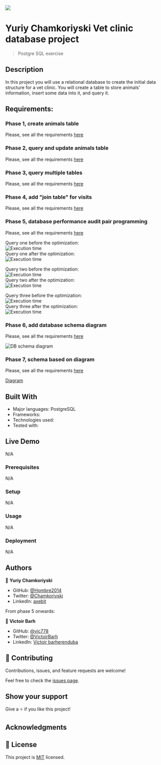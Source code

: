![](https://img.shields.io/badge/Microverse-blueviolet)

# Yuriy Chamkoriyski Vet clinic database project

> Postgre SQL exercise

## Description

In this project you will use a relational database to create the initial data structure for a vet clinic. You will create a table to store animals' information, insert some data into it, and query it.

## Requirements:

### Phase 1, create animals table
Please, see all the requirements [here](https://github.com/microverseinc/curriculum-databases/blob/main/db-structure/vet_clinic_create_tables.md)

### Phase 2, query and update animals table
Please, see all the requirements [here](https://github.com/microverseinc/curriculum-databases/blob/main/db-structure/vet_clinic_query_update_tables.md)

### Phase 3, query multiple tables
Please, see all the requirements [here](https://github.com/microverseinc/curriculum-databases/blob/main/db-structure/vet_clinic_query_multiple_tables.md)

### Phase 4, add "join table" for visits
Please, see all the requirements [here](https://github.com/microverseinc/curriculum-databases/blob/main/db-structure/vet_clinic_join_table.md)

### Phase 5, database performance audit pair programming
Please, see all the requirements [here](https://github.com/microverseinc/curriculum-databases/blob/main/db-structure/vet_clinic_performance_audit.md)

Query one before the optimization:</br>
![Execution time](images/EA_1.JPG)
</br>Query one after the optimization:</br>
![Execution time](images/EA_1_opt.JPG)

Query two before the optimization:</br>
![Execution time](images/EA_2.JPG)
</br>Query two after the optimization:</br>
![Execution time](images/EA_2_opt.JPG)

Query three before the optimization:</br>
![Execution time](images/EA_3.JPG)
</br>Query three after the optimization:</br>
![Execution time](images/EA_3_opt.JPG)

### Phase 6, add database schema diagram
Please, see all the requirements [here](https://github.com/microverseinc/curriculum-databases/blob/main/db-structure/vet_clinic_diagram.md)

![DB schema diagram](images/vet_clinic.drawio.png)

### Phase 7, schema based on diagram
Please, see all the requirements [here](https://github.com/microverseinc/curriculum-databases/blob/main/db-structure/database_from_diagram.md)

[Diagram](https://github.com/microverseinc/curriculum-databases/blob/main/db-structure/images/clinic_diagram.png)

## Built With

- Major languages: PostgreSQL
- Frameworks: 
- Technologies used: 
- Tested with: 

## Live Demo

N/A

### Prerequisites

N/A

### Setup

N/A

### Usage

N/A

### Deployment

N/A

## Authors

👤 **Yuriy Chamkoriyski**

- GitHub: [@Hombre2014](https://github.com/Hombre2014)
- Twitter: [@Chamkoriyski](https://twitter.com/Chamkoriyski)
- LinkedIn: [axebit](https://linkedin.com/in/axebit)

From phase 5 onwards:

👤 **Victoir Barh**

- GitHub: [@vic778](https://github.com/vic778)
- Twitter: [@VictoirBarh](https://twitter.com/VictoirBarh)
- LinkedIn: [Victoir barherenduba](https://www.linkedin.com/in/victor-emmanuel-barh-a93900200/)

## 🤝 Contributing

Contributions, issues, and feature requests are welcome!

Feel free to check the [issues page](https://github.com/Hombre2014/vet_clinic/issues).

## Show your support

Give a ⭐️ if you like this project!

## Acknowledgments


## 📝 License

This project is [MIT](./license.md) licensed.